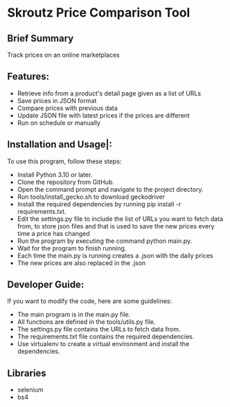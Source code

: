 # Skroutz Price Comparison Tool


## Brief Summary
Track prices on an online marketplaces
## Features:
 - Retrieve info from a product's detail page given as a list of URLs 
 - Save prices in JSON format
 - Compare prices with previous data
 - Update JSON file with latest prices if the prices are different
 - Run on schedule or manually

## Installation and Usage|:

To use this program, follow these steps:
- Install Python 3.10 or later.
- Clone the repository from GitHub.
- Open the command prompt and navigate to the project directory.
- Run tools/install_gecko.sh to download geckodriver
- Install the required dependencies by running pip install -r requirements.txt.
- Edit the settings.py file to include the list of URLs you want to fetch data from,
<directory name> to store json files and <filename> that is used to save the new prices every
time a price has changed
- Run the program by executing the command python main.py.
- Wait for the program to finish running.
- Each time the main.py is running creates a <datetime>.json with the daily prices
- The new prices are also replaced in the <filename>.json 

## Developer Guide:
If you want to modify the code, here are some guidelines:
- The main program is in the main.py file.
- All functions are defined in the tools/utils.py file.
- The settings.py file contains the URLs to fetch data from.
- The requirements.txt file contains the required dependencies.
- Use virtualenv to create a virtual environment and install the dependencies.

## Libraries
- selenium
- bs4
